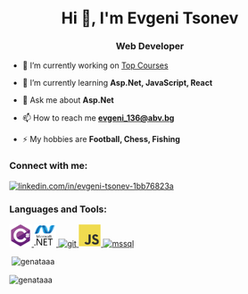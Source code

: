 <h1 align="center">Hi 👋, I'm Evgeni Tsonev</h1>
<h3 align="center">Web Developer</h3>

- 🔭 I’m currently working on [Top Courses](https://github.com/Genataaa/Asp.Net-Project-TopCourses)

- 🌱 I’m currently learning **Asp.Net, JavaScript, React**

- 💬 Ask me about **Asp.Net**

- 📫 How to reach me **evgeni_136@abv.bg**

- ⚡ My hobbies are **Football, Chess, Fishing**

<h3 align="left">Connect with me:</h3>
<p align="left">
<a href="https://linkedin.com/in/linkedin.com/in/evgeni-tsonev-1bb76823a" target="blank"><img align="center" src="https://raw.githubusercontent.com/rahuldkjain/github-profile-readme-generator/master/src/images/icons/Social/linked-in-alt.svg" alt="linkedin.com/in/evgeni-tsonev-1bb76823a" height="30" width="40" /></a>
</p>

<h3 align="left">Languages and Tools:</h3>
<p align="left"> <a href="https://www.w3schools.com/cs/" target="_blank" rel="noreferrer"> <img src="https://raw.githubusercontent.com/devicons/devicon/master/icons/csharp/csharp-original.svg" alt="csharp" width="40" height="40"/> </a> <a href="https://dotnet.microsoft.com/" target="_blank" rel="noreferrer"> <img src="https://raw.githubusercontent.com/devicons/devicon/master/icons/dot-net/dot-net-original-wordmark.svg" alt="dotnet" width="40" height="40"/> </a> <a href="https://git-scm.com/" target="_blank" rel="noreferrer"> <img src="https://www.vectorlogo.zone/logos/git-scm/git-scm-icon.svg" alt="git" width="40" height="40"/> </a> <a href="https://developer.mozilla.org/en-US/docs/Web/JavaScript" target="_blank" rel="noreferrer"> <img src="https://raw.githubusercontent.com/devicons/devicon/master/icons/javascript/javascript-original.svg" alt="javascript" width="40" height="40"/> </a> <a href="https://www.microsoft.com/en-us/sql-server" target="_blank" rel="noreferrer"> <img src="https://www.svgrepo.com/show/303229/microsoft-sql-server-logo.svg" alt="mssql" width="40" height="40"/> </a> </p>

<p>&nbsp;<img align="center" src="https://github-readme-stats.vercel.app/api?username=genataaa&show_icons=true&theme=dark&locale=en" alt="genataaa" /></p>

<p><img align="center" src="https://github-readme-streak-stats.herokuapp.com/?user=genataaa&" alt="genataaa" /></p>
